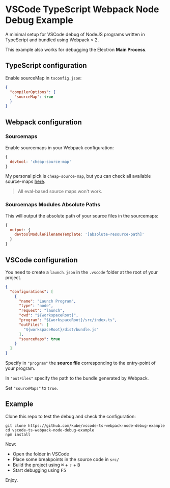 VSCode TypeScript Webpack Node Debug Example
============================================

A minimal setup for VSCode debug of NodeJS programs written in TypeScript and bundled using Webpack > 2.

This example also works for debugging the Electron **Main Process**.


TypeScript configuration
------------------------

Enable sourceMap in `tsconfig.json`:

```json
{
  "compilerOptions": {
    "sourceMap": true
  }
}
```


Webpack configuration
---------------------

### Sourcemaps

Enable sourcemaps in your Webpack configuration:

```js
{
  devtool: 'cheap-source-map'
}
```

My personal pick is `cheap-source-map`, but you can check all available source-maps [here](https://webpack.js.org/configuration/devtool/).

> All eval-based source maps won't work.


### Sourcemaps Modules Absolute Paths

This will output the absolute path of your source files in the sourcemaps:

```js
{
  output: {
    devtoolModuleFilenameTemplate: '[absolute-resource-path]'
  }
}
```


VSCode configuration
--------------------

You need to create a `launch.json` in the `.vscode` folder at the root of your project.

```json
{
  "configurations": [
    {
      "name": "Launch Program",
      "type": "node",
      "request": "launch",
      "cwd": "${workspaceRoot}",
      "program": "${workspaceRoot}/src/index.ts",
      "outFiles": [
        "${workspaceRoot}/dist/bundle.js"
      ],
      "sourceMaps": true
    }
  ]
}
```

Specify in `"program"` the **source file** corresponding to the entry-point of your program.

In `"outFiles"` specify the path to the bundle generated by Webpack.

Set `"sourceMaps"` to `true`.


Example
-------

Clone this repo to test the debug and check the configuration:

```
git clone https://github.com/kube/vscode-ts-webpack-node-debug-example
cd vscode-ts-webpack-node-debug-example
npm install
```

Now:

- Open the folder in VSCode
- Place some breakpoints in the source code in `src/`
- Build the project using <kbd>⌘</kbd> + <kbd>⇧</kbd> + <kbd>B</kbd>
- Start debugging using <kbd>F5</kbd>

Enjoy.
